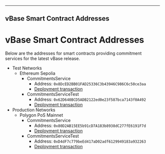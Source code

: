 -----------------------------------------------------------------------
vBase Smart Contract Addresses
-----------------------------------------------------------------------
# vBase Smart Contract Addresses

Below are the addresses for smart contracts providing commitment services
for the latest vBase release.

* Test Networks
  * Ethereum Sepolia
    * CommitmentsService
      * Address: `0x8DcED2BB01FAD25336C3b43946C986C6c50ce3aa`
      * [Deployment transaction](https://sepolia.etherscan.io/tx/0xf055bebb4b21a04cc076671ecaf455c45fc201e3508deacdae2899c260132957)
    * CommitmentsServiceTest
      * Address: `0x62D640BCD5ADB2122ed0e23f587bca7143f0A492`
      * [Deployment transaction](https://sepolia.etherscan.io/tx/0x2e1ba67bb65a609e3d555102161d7fc833b8ed4ff490c6c6082e310e88c3fba6)
* Production Networks
  * Polygon PoS Mainnet
    * CommitmentsService
      * Address: `0x80D2AB15EE5b91cD7A183b8938dC277fE6191F7d`
      * [Deployment transaction](https://polygonscan.com/tx/0xb60915c7a8da9a277d09e7f9807ba70d75f203040135faa6f77d555c12918b84)
    * CommitmentsServiceTest
      * Address: `0xD4dF7c779beEd417aD02adf6129949183a932263`
      * [Deployment transaction](https://polygonscan.com/tx/0xf57bcde72d657e14412d5bf9214e4195b8721546f356820ed148f08e29bd9a97)
